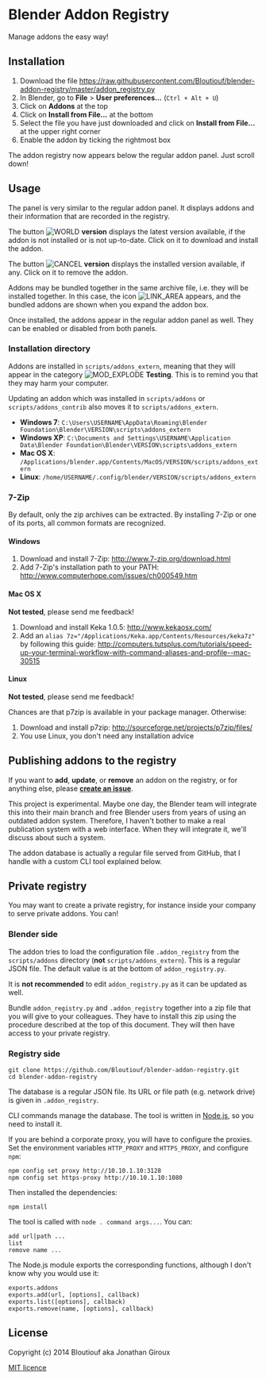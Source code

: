 # Blender Addon Registry

Manage addons the easy way!

## Installation

1. Download the file <https://raw.githubusercontent.com/Bloutiouf/blender-addon-registry/master/addon_registry.py>
2. In Blender, go to **File** > **User preferences...** (`Ctrl + Alt + U`)
3. Click on **Addons** at the top
4. Click on **Install from File...** at the bottom
5. Select the file you have just downloaded and click on **Install from File...** at the upper right corner 
6. Enable the addon by ticking the rightmost box

The addon registry now appears below the regular addon panel. Just scroll down!

## Usage

The panel is very similar to the regular addon panel. It displays addons and their information that are recorded in the registry.

The button ![WORLD](http://wiki.blender.org/uploads/7/70/Icon-WORLD.png) **version** displays the latest version available, if the addon is not installed or is not up-to-date. Click on it to download and install the addon.

The button ![CANCEL](http://wiki.blender.org/uploads/5/50/Icon-CANCEL.png) **version** displays the installed version available, if any. Click on it to remove the addon.

Addons may be bundled together in the same archive file, i.e. they will be installed together. In this case, the icon ![LINK_AREA](http://wiki.blender.org/uploads/c/c4/Icon-LINK_AREA.png) appears, and the bundled addons are shown when you expand the addon box.

Once installed, the addons appear in the regular addon panel as well. They can be enabled or disabled from both panels.

### Installation directory

Addons are installed in `scripts/addons_extern`, meaning that they will appear in the category ![MOD_EXPLODE](http://wiki.blender.org/uploads/e/e5/Icon-MOD_EXPLODE.png) **Testing**. This is to remind you that they may harm your computer.

Updating an addon which was installed in `scripts/addons` or `scripts/addons_contrib` also moves it to `scripts/addons_extern`.

* **Windows 7**: `C:\Users\USERNAME\AppData\Roaming\Blender Foundation\Blender\VERSION\scripts\addons_extern`
* **Windows XP**: `C:\Documents and Settings\USERNAME\Application Data\Blender Foundation\Blender\VERSION\scripts\addons_extern`
* **Mac OS X**: `/Applications/blender.app/Contents/MacOS/VERSION/scripts/addons_extern`
* **Linux**: `/home/USERNAME/.config/blender/VERSION/scripts/addons_extern`

### 7-Zip

By default, only the zip archives can be extracted. By installing 7-Zip or one of its ports, all common formats are recognized.

#### Windows

1. Download and install 7-Zip: <http://www.7-zip.org/download.html>
2. Add 7-Zip's installation path to your PATH: <http://www.computerhope.com/issues/ch000549.htm>

#### Mac OS X

**Not tested**, please send me feedback!

1. Download and install Keka 1.0.5: <http://www.kekaosx.com/>
2. Add an `alias 7z="/Applications/Keka.app/Contents/Resources/keka7z"` by following this guide: <http://computers.tutsplus.com/tutorials/speed-up-your-terminal-workflow-with-command-aliases-and-profile--mac-30515>

#### Linux

**Not tested**, please send me feedback!

Chances are that p7zip is available in your package manager. Otherwise:

1. Download and install p7zip: <http://sourceforge.net/projects/p7zip/files/>
2. You use Linux, you don't need any installation advice

## Publishing addons to the registry

If you want to **add**, **update**, or **remove** an addon on the registry, or for anything else, please **[create an issue](https://github.com/Bloutiouf/blender-addon-registry/issues/new)**.

This project is experimental. Maybe one day, the Blender team will integrate this into their main branch and free Blender users from years of using an outdated addon system. Therefore, I haven't bother to make a real publication system with a web interface. When they will integrate it, we'll discuss about such a system.

The addon database is actually a regular file served from GitHub, that I handle with a custom CLI tool explained below.

## Private registry

You may want to create a private registry, for instance inside your company to serve private addons. You can!

### Blender side

The addon tries to load the configuration file `.addon_registry` from the `scripts/addons` directory (**not** `scripts/addons_extern`). This is a regular JSON file. The default value is at the bottom of `addon_registry.py`.

It is **not recommended** to edit `addon_registry.py` as it can be updated as well.

Bundle `addon_registry.py` and `.addon_registry` together into a zip file that you will give to your colleagues. They have to install this zip using the procedure described at the top of this document. They will then have access to your private registry.

### Registry side

	git clone https://github.com/Bloutiouf/blender-addon-registry.git
	cd blender-addon-registry

The database is a regular JSON file. Its URL or file path (e.g. network drive) is given in `.addon_registry`.

CLI commands manage the database. The tool is written in [Node.js](http://nodejs.org/), so you need to install it.

If you are behind a corporate proxy, you will have to configure the proxies. Set the environment variables `HTTP_PROXY` and `HTTPS_PROXY`, and configure `npm`:

	npm config set proxy http://10.10.1.10:3128
	npm config set https-proxy http://10.10.1.10:1080

Then installed the dependencies:

	npm install

The tool is called with `node . command args...`. You can:

	add url|path ...
	list
	remove name ...

The Node.js module exports the corresponding functions, although I don't know why you would use it:

	exports.addons
	exports.add(url, [options], callback)
	exports.list([options], callback)
	exports.remove(name, [options], callback)

## License

Copyright (c) 2014 Bloutiouf aka Jonathan Giroux

[MIT licence](http://opensource.org/licenses/MIT)

